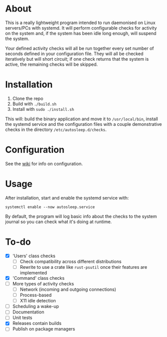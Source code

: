 # About
This is a really lightweight program intended to run daemonised on Linux servers/PCs with systemd. It will perform configurable checks for activity on the system and, if the system has been idle long enough, will suspend the system.

Your defined activity checks will all be run together every set number of seconds defined in your configuration file. They will all be checked iteratively but will short circuit; if one check returns that the system is active, the remaining checks will be skipped.

# Installation
1. Clone the repo
2. Build with `./build.sh`
3. Install with `sudo ./install.sh`

This will: build the binary application and move it to `/usr/local/bin`, install the systemd service and the configuration files with a couple demonstrative checks in the directory `/etc/autosleep.d/checks`.

# Configuration
See the [wiki](https://github.com/n-hass/autosleep/wiki/Configuration) for info on configuration.

# Usage
After installation, start and enable the systemd service with:

`systemctl enable --now autosleep.service`

By default, the program will log basic info about the checks to the system journal so you can check what it's doing at runtime.

# To-do
- [x] 'Users' class checks
  - [ ] Check compatibility across different distributions
  - [ ] Rewrite to use a crate like `rust-psutil` once their features are implemented
- [x] 'Command' class checks
- [ ] More types of activity checks
  - [ ] Network (incoming and outgoing connections)
  - [ ] Process-based
  - [ ] X11 idle detection
- [ ] Scheduling a wake-up
- [ ] Documentation
- [ ] Unit tests
- [x] Releases contain builds
- [ ] Publish on package managers
